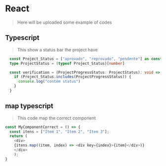 # React
> Here will be uploaded some example of codes

## Typescript
> This show a status bar the project have
```typescript
  const Project_Status = ["aprovado", "reprovado", "pendente"] as const
  type ProjectStatus = (typeof Project_Status)[number]

  const verification = (ProjectProgressStatus: ProjectStatus): void => {
    if (Project_Status.includes(ProjectProgressStatus)) {
      console.log("contém status")
    }
  }
```

## map typescript
> This code map the correct component
```typescript
const MyComponentCorrect = () => {
  const itens = ["Item 1", "Item 2", "Item 3"];
  return (
    <div>
    {itens.map((item, index) => <div key={index}>{item}</div>)}
    </div>
    );
}
```
